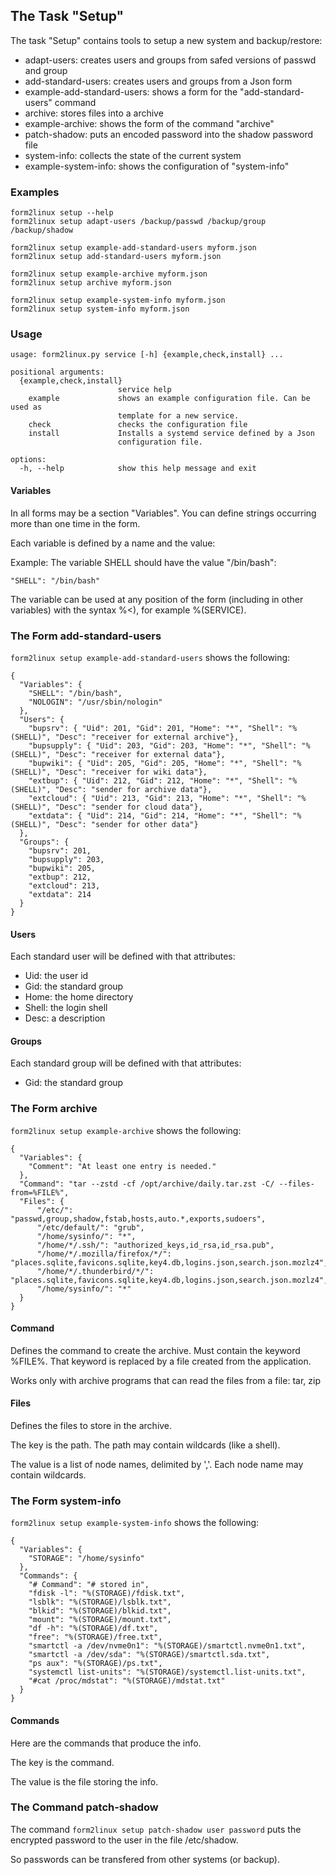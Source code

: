 ## The Task "Setup"

The task "Setup" contains tools to setup a new system and backup/restore:

- adapt-users: creates users and groups from safed versions of passwd and group
- add-standard-users: creates users and groups from a Json form
- example-add-standard-users: shows a form for the "add-standard-users" command
- archive: stores files into a archive
- example-archive: shows the form of the command "archive"
- patch-shadow: puts an encoded password into the shadow password file
- system-info: collects the state of the current system
- example-system-info: shows the configuration of "system-info"

### Examples
```
form2linux setup --help
form2linux setup adapt-users /backup/passwd /backup/group /backup/shadow

form2linux setup example-add-standard-users myform.json
form2linux setup add-standard-users myform.json

form2linux setup example-archive myform.json
form2linux setup archive myform.json

form2linux setup example-system-info myform.json
form2linux setup system-info myform.json
```

### Usage
```
usage: form2linux.py service [-h] {example,check,install} ...

positional arguments:
  {example,check,install}
                        service help
    example             shows an example configuration file. Can be used as
                        template for a new service.
    check               checks the configuration file
    install             Installs a systemd service defined by a Json
                        configuration file.

options:
  -h, --help            show this help message and exit
```
#### Variables
In all forms may be a section "Variables". You can define strings occurring more than one time in the form.

Each variable is defined by a name and the value:

Example: The variable SHELL should have the value "/bin/bash":
```
"SHELL": "/bin/bash"
```
The variable can be used at any position of the form (including in other variables) 
with the syntax %&lt;<name>), for example %(SERVICE).


### The Form add-standard-users
<code>form2linux setup example-add-standard-users</code> shows the following:
```
{
  "Variables": {
    "SHELL": "/bin/bash",
    "NOLOGIN": "/usr/sbin/nologin"
  },
  "Users": {
    "bupsrv": { "Uid": 201, "Gid": 201, "Home": "*", "Shell": "%(SHELL)", "Desc": "receiver for external archive"},
    "bupsupply": { "Uid": 203, "Gid": 203, "Home": "*", "Shell": "%(SHELL)", "Desc": "receiver for external data"},
    "bupwiki": { "Uid": 205, "Gid": 205, "Home": "*", "Shell": "%(SHELL)", "Desc": "receiver for wiki data"},
    "extbup": { "Uid": 212, "Gid": 212, "Home": "*", "Shell": "%(SHELL)", "Desc": "sender for archive data"},
    "extcloud": { "Uid": 213, "Gid": 213, "Home": "*", "Shell": "%(SHELL)", "Desc": "sender for cloud data"},
    "extdata": { "Uid": 214, "Gid": 214, "Home": "*", "Shell": "%(SHELL)", "Desc": "sender for other data"}
  },
  "Groups": {
    "bupsrv": 201,
    "bupsupply": 203,
    "bupwiki": 205,
    "extbup": 212,
    "extcloud": 213,
    "extdata": 214
  }
}
```

#### Users

Each standard user will be defined with that attributes:
- Uid: the user id
- Gid: the standard group
- Home: the home directory
- Shell: the login shell
- Desc: a description

#### Groups

Each standard group will be defined with that attributes:
- Gid: the standard group

### The Form archive
<code>form2linux setup example-archive</code> shows the following:
```
{
  "Variables": {
    "Comment": "At least one entry is needed."
  },
  "Command": "tar --zstd -cf /opt/archive/daily.tar.zst -C/ --files-from=%FILE%",
  "Files": {
      "/etc/": "passwd,group,shadow,fstab,hosts,auto.*,exports,sudoers",
      "/etc/default/": "grub",
      "/home/sysinfo/": "*",
      "/home/*/.ssh/": "authorized_keys,id_rsa,id_rsa.pub",
      "/home/*/.mozilla/firefox/*/": "places.sqlite,favicons.sqlite,key4.db,logins.json,search.json.mozlz4",
      "/home/*/.thunderbird/*/": "places.sqlite,favicons.sqlite,key4.db,logins.json,search.json.mozlz4",
      "/home/sysinfo/": "*"
  }
}
```
#### Command
Defines the command to create the archive. Must contain the keyword %FILE%.
That keyword is replaced by a file created from the application.

Works only with archive programs that can read the files from a file: tar, zip

#### Files
Defines the files to store in the archive.

The key is the path. The path may contain wildcards (like a shell).

The value is a list of node names, delimited by ','. Each node name may contain wildcards.

### The Form system-info
<code>form2linux setup example-system-info</code> shows the following:
```
{
  "Variables": {
    "STORAGE": "/home/sysinfo"
  },
  "Commands": {
    "# Command": "# stored in",
    "fdisk -l": "%(STORAGE)/fdisk.txt",
    "lsblk": "%(STORAGE)/lsblk.txt",
    "blkid": "%(STORAGE)/blkid.txt",
    "mount": "%(STORAGE)/mount.txt",
    "df -h": "%(STORAGE)/df.txt",
    "free": "%(STORAGE)/free.txt",
    "smartctl -a /dev/nvme0n1": "%(STORAGE)/smartctl.nvme0n1.txt",
    "smartctl -a /dev/sda": "%(STORAGE)/smartctl.sda.txt",
    "ps aux": "%(STORAGE)/ps.txt",
    "systemctl list-units": "%(STORAGE)/systemctl.list-units.txt",
    "#cat /proc/mdstat": "%(STORAGE)/mdstat.txt"
  }
}
```
#### Commands
Here are the commands that produce the info.

The key is the command.

The value is the file storing the info.

### The Command patch-shadow
The command <code>form2linux setup patch-shadow user password</code>
puts the encrypted password to the user in the file /etc/shadow.

So passwords can be transfered from other systems (or backup).
